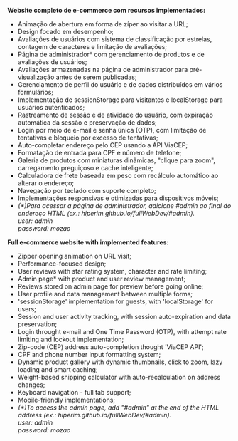 <strong>Website completo de e-commerce com recursos implementados:</strong>
- Animação de abertura em forma de zíper ao visitar a URL;
- Design focado em desempenho;
- Avaliações de usuários com sistema de classificação por estrelas, contagem de caracteres e limitação de avaliações;
- Página de administrador* com gerenciamento de produtos e de avaliações de usuários;
- Avaliações armazenadas na página de administrador para pré-visualização antes de serem publicadas;
- Gerenciamento de perfil do usuário e de dados distribuídos em vários formulários;
- Implementação de sessionStorage para visitantes e localStorage para usuários autenticados;
- Rastreamento de sessão e de atividade do usuário, com expiração automática da sessão e preservação de dados;
- Login por meio de e-mail e senha única (OTP), com limitação de tentativas e bloqueio por excesso de tentativas;
- Auto-completar endereço pelo CEP usando a API ViaCEP;
- Formatação de entrada para CPF e número de telefone;
- Galeria de produtos com miniaturas dinâmicas, "clique para zoom", carregamento preguiçoso e cache inteligente;
- Calculadora de frete baseada em peso com recálculo automático ao alterar o endereço;
- Navegação por teclado com suporte completo;
- Implementações responsivas e otimizadas para dispositivos móveis;
- <i>(*)Para acessar a página de administrador, adicione #admin ao final do endereço HTML (ex.: hiperim.github.io/fullWebDev/#admin).<br>
    user: admin<br>
    password: mozao</i>

<strong>Full e-commerce website with implemented features:</strong>
- Zipper opening animation on URL visit;
- Performance-focused design;
- User reviews with star rating system, character and rate limiting;
- Admin page* with product and user review management;
- Reviews stored on admin page for preview before going online;
- User profile and data management between multiple forms;
- 'sessionStorage' implementation for guests, with 'localStorage' for users;
- Session and user activity tracking, with session auto-expiration and data preservation;
- Login throught e-mail and One Time Password (OTP), with attempt rate limiting and lockout implementation;
- Zip-code (CEP) address auto-completion thought 'ViaCEP API';
- CPF and phone number input formatting system;
- Dynamic product gallery with dynamic thumbnails, click to zoom, lazy loading and smart caching;
- Weight-based shipping calculator with auto-recalculation on address changes;
- Keyboard navigation - full tab support;
- Mobile-friendly implementations;
- <i>(*)To access the admin page, add "#admin" at the end of the HTML address (ex.: hiperim.github.io/fullWebDev/#admin).<br>
    user: admin<br>
    password: mozao </i>
